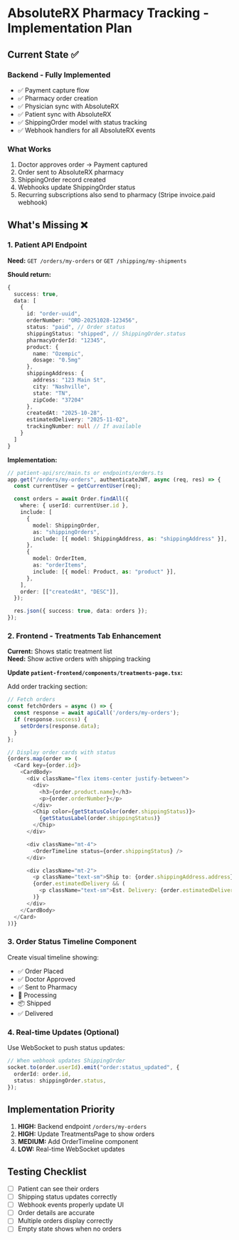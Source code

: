 # AbsoluteRX Pharmacy Tracking - Implementation Plan

## Current State ✅

### Backend - Fully Implemented

- ✅ Payment capture flow
- ✅ Pharmacy order creation
- ✅ Physician sync with AbsoluteRX
- ✅ Patient sync with AbsoluteRX
- ✅ ShippingOrder model with status tracking
- ✅ Webhook handlers for all AbsoluteRX events

### What Works

1. Doctor approves order → Payment captured
2. Order sent to AbsoluteRX pharmacy
3. ShippingOrder record created
4. Webhooks update ShippingOrder status
5. Recurring subscriptions also send to pharmacy (Stripe invoice.paid webhook)

## What's Missing ❌

### 1. Patient API Endpoint

**Need:** `GET /orders/my-orders` or `GET /shipping/my-shipments`

**Should return:**

```typescript
{
  success: true,
  data: [
    {
      id: "order-uuid",
      orderNumber: "ORD-20251028-123456",
      status: "paid", // Order status
      shippingStatus: "shipped", // ShippingOrder.status
      pharmacyOrderId: "12345",
      product: {
        name: "Ozempic",
        dosage: "0.5mg"
      },
      shippingAddress: {
        address: "123 Main St",
        city: "Nashville",
        state: "TN",
        zipCode: "37204"
      },
      createdAt: "2025-10-28",
      estimatedDelivery: "2025-11-02",
      trackingNumber: null // If available
    }
  ]
}
```

**Implementation:**

```typescript
// patient-api/src/main.ts or endpoints/orders.ts
app.get("/orders/my-orders", authenticateJWT, async (req, res) => {
  const currentUser = getCurrentUser(req);

  const orders = await Order.findAll({
    where: { userId: currentUser.id },
    include: [
      {
        model: ShippingOrder,
        as: "shippingOrders",
        include: [{ model: ShippingAddress, as: "shippingAddress" }],
      },
      {
        model: OrderItem,
        as: "orderItems",
        include: [{ model: Product, as: "product" }],
      },
    ],
    order: [["createdAt", "DESC"]],
  });

  res.json({ success: true, data: orders });
});
```

### 2. Frontend - Treatments Tab Enhancement

**Current:** Shows static treatment list  
**Need:** Show active orders with shipping tracking

**Update `patient-frontend/components/treatments-page.tsx`:**

Add order tracking section:

```typescript
// Fetch orders
const fetchOrders = async () => {
  const response = await apiCall('/orders/my-orders');
  if (response.success) {
    setOrders(response.data);
  }
};

// Display order cards with status
{orders.map(order => (
  <Card key={order.id}>
    <CardBody>
      <div className="flex items-center justify-between">
        <div>
          <h3>{order.product.name}</h3>
          <p>{order.orderNumber}</p>
        </div>
        <Chip color={getStatusColor(order.shippingStatus)}>
          {getStatusLabel(order.shippingStatus)}
        </Chip>
      </div>

      <div className="mt-4">
        <OrderTimeline status={order.shippingStatus} />
      </div>

      <div className="mt-2">
        <p className="text-sm">Ship to: {order.shippingAddress.address}</p>
        {order.estimatedDelivery && (
          <p className="text-sm">Est. Delivery: {order.estimatedDelivery}</p>
        )}
      </div>
    </CardBody>
  </Card>
))}
```

### 3. Order Status Timeline Component

Create visual timeline showing:

- ✅ Order Placed
- ✅ Doctor Approved
- ✅ Sent to Pharmacy
- 🔄 Processing
- 📦 Shipped
- ✅ Delivered

### 4. Real-time Updates (Optional)

Use WebSocket to push status updates:

```typescript
// When webhook updates ShippingOrder
socket.to(order.userId).emit("order:status_updated", {
  orderId: order.id,
  status: shippingOrder.status,
});
```

## Implementation Priority

1. **HIGH:** Backend endpoint `/orders/my-orders`
2. **HIGH:** Update TreatmentsPage to show orders
3. **MEDIUM:** Add OrderTimeline component
4. **LOW:** Real-time WebSocket updates

## Testing Checklist

- [ ] Patient can see their orders
- [ ] Shipping status updates correctly
- [ ] Webhook events properly update UI
- [ ] Order details are accurate
- [ ] Multiple orders display correctly
- [ ] Empty state shows when no orders
